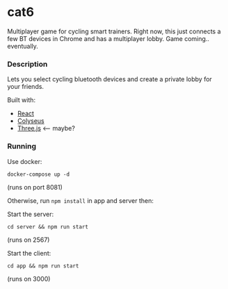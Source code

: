 # cat6
Multiplayer game for cycling smart trainers. Right now, this just connects a few BT devices in Chrome and has a multiplayer lobby. Game coming.. eventually.

### Description

Lets you select cycling bluetooth devices and create a private lobby for your friends.

Built with:

* [React](https://github.com/facebook/react)
* [Colyseus](https://github.com/colyseus/colyseus)
* [Three.js](https://github.com/mrdoob/three.js) <-- maybe?


### Running

Use docker:

`docker-compose up -d`

(runs on port 8081)

Otherwise, run `npm install` in app and server then:

Start the server:

`cd server && npm run start`

(runs on 2567)

Start the client:

`cd app && npm run start`

(runs on 3000)
